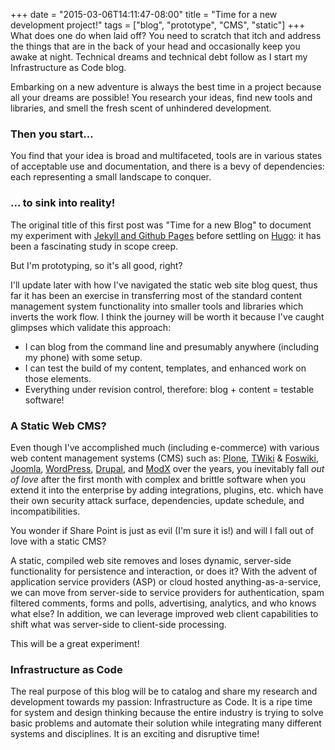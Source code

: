 +++
date = "2015-03-06T14:11:47-08:00"
title = "Time for a new development project!"
tags = ["blog", "prototype", "CMS", "static"]
+++
What does one do when laid off? You need to scratch that itch and address the things
that are in the back of your head and occasionally keep you awake at night. Technical dreams
and technical debt follow as I start my Infrastructure as Code blog.
<!--more-->

Embarking on a new adventure is always the best time in a project because all your dreams
 are possible! You research your ideas, find new tools and libraries, and smell the fresh
 scent of unhindered development.

### Then you start...

You find that your idea is broad and multifaceted, tools are in various states of acceptable
 use and documentation, and there is a bevy of dependencies: each representing a small
 landscape to conquer.

### ... to sink into reality!

The original title of this first post was "Time for a new Blog" to document my experiment
 with [Jekyll and Github Pages](http://jekyllrb.com/docs/github-pages/) before settling on
 [Hugo](http://gohugo.io/overview/introduction/): it has been a fascinating study in scope creep.

But I'm prototyping, so it's all good, right?

I'll update later with how I've navigated the static web site blog quest, thus far it has been an
 exercise in transferring most of the standard content management system functionality into
 smaller tools and libraries which inverts the work flow. I think the journey will be worth
 it because I've caught glimpses which validate this approach:

- I can blog from the command line and presumably anywhere (including my phone) with some setup.
- I can test the build of my content, templates, and enhanced work on those elements.
- Everything under revision control, therefore: blog + content = testable software!

### A Static Web CMS?

Even though I've accomplished much (including e-commerce) with various web content management systems
(CMS) such as:
 [Plone](http://plone.org/), [TWiki](http://twiki.org/) & [Foswiki](http://foswiki.org/),
 [Joomla](http://www.joomla.org/),
 [WordPress](http://wordpress.org),
 [Drupal](http://drupal.org),
 and [ModX](http://modx.com)
over the years, you inevitably fall *out of love* after the first month with complex and brittle software
when you extend it into the enterprise by adding integrations, plugins, etc. which have their own security
attack surface, dependencies, update schedule, and incompatibilities.

You wonder if Share Point is just as evil (I'm sure it is!) and will I fall out of love with a static CMS?

A static, compiled web site removes and loses dynamic, server-side functionality for persistence and
interaction, or does it? With the advent of application service providers (ASP) or cloud hosted
anything-as-a-service, we can move from server-side to service providers for authentication, spam filtered
comments, forms and polls, advertising, analytics, and who knows what else?
In addition, we can leverage improved web client capabilities to shift what was server-side to client-side processing.

This will be a great experiment!

### Infrastructure as Code

The real purpose of this blog will be to catalog and share my research and development towards my passion:
Infrastructure as Code. It is a ripe time for system and design thinking because the entire industry is
trying to solve basic problems and automate their solution while integrating many different systems and
disciplines. It is an exciting and disruptive time!
